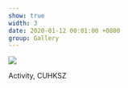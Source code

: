 ```yaml
---
show: true
width: 3
date: 2020-01-12 00:01:00 +0800
group: Gallery
---
```

<div>
  <img data-src="assets/images/etc/shenzhen/shenzhen2.jpg" class="lazy w-100 rounded-top" src="{{ '/assets/images/empty_300x200.png' | relative_url }}">
  <div class="card-body">
    <p class="card-text">
      Activity, CUHKSZ
    </p>
  </div>
</div>
